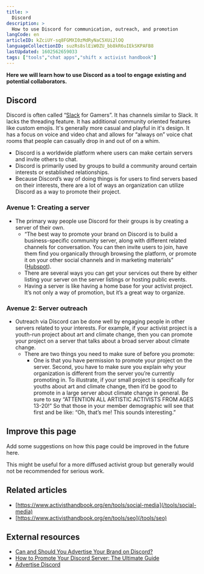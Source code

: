 ```yaml
---
title: >
  Discord
description: >
  How to use Discord for communication, outreach, and promotion
langCode: en
articleID: kZciUY-sq8FGMXI0zMdRyNaC5XUi2lOQ
languageCollectionID: suzRs8slEiW0ZU_bb8kR6uIEkSKPAFB8
lastUpdated: 1602562659033
tags: ["tools","chat apps","shift x activist handbook"]
---
```


**Here we will learn how to use Discord as a tool to engage existing and potential collaborators.**

## **Discord**

Discord is often called “[Slack](/tools/chat-apps/slack) for Gamers”. It has channels similar to Slack. It lacks the threading feature. It has additional community oriented features like custom emojis. It's generally more casual and playful in it's design. It has a focus on voice and video chat and allows for “always on” voice chat rooms that people can casually drop in and out of on a whim.

-   Discord is a worldwide platform where users can make certain servers and invite others to chat.
-   Discord is primarily used by groups to build a community around certain interests or established relationships.
-   Because Discord’s way of doing things is for users to find servers based on their interests, there are a lot of ways an organization can utilize Discord as a way to promote their project.

### Avenue 1: Creating a server

-   The primary way people use Discord for their groups is by creating a server of their own.
    -   “The best way to promote your brand on Discord is to build a business-specific community server, along with different related channels for conversation. You can then invite users to join, have them find you organically through browsing the platform, or promote it on your other social channels and in marketing materials” ([Hubspot](https://blog.hubspot.com/marketing/discord-advertising#:~:text=The%20best%20way%20to%20promote,channels%20and%20in%20marketing%20materials)).
    -   There are several ways you can get your services out there by either listing your server on the server listings or hosting public events.
    -   Having a server is like having a home base for your activist project. It’s not only a way of promotion, but it’s a great way to organize.

### Avenue 2: Server outreach

-   Outreach via Discord can be done well by engaging people in other servers related to your interests. For example, if your activist project is a youth-run project about art and climate change, then you can promote your project on a server that talks about a broad server about climate change.
    -   There are two things you need to make sure of before you promote:
        -   One is that you have permission to promote your project on the server. Second, you have to make sure you explain why your organization is different from the server you’re currently promoting in. To illustrate, if your small project is specifically for youths about art and climate change, then it’d be good to promote in a large server about climate change in general. Be sure to say “ATTENTION ALL ARTISTIC ACTIVISTS FROM AGES 13-20!” So that those in your member demographic will see that first and be like: “Oh, that’s me! This sounds interesting.”

## Improve this page

Add some suggestions on how this page could be improved in the future here.

This might be useful for a more diffused activist group but generally would not be recommended for serious work.

## Related articles

-   [https://www.activisthandbook.org/en/tools/social-media](/tools/social-media)
-   [https://www.activisthandbook.org/en/tools/seo](/tools/seo)

## External resources

-   [Can and Should You Advertise Your Brand on Discord?](https://blog.hubspot.com/marketing/discord-advertising#:~:text=The%20best%20way%20to%20promote,channels%20and%20in%20marketing%20materials.)
-   [How to Promote Your Discord Server: The Ultimate Guide](https://turbofuture.com/internet/How-to-Promote-Your-Discord-Server-The-Ultimate-Guide)
-   [Advertise Discord](https://discord.me/advertise)